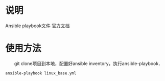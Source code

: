 
# 说明
Ansible playbook文件
[官方文档](https://docs.ansible.com/ansible/latest/user_guide/intro_getting_started.html)

# 使用方法
　　git clone项目到本地，配置好ansible inventory，执行ansible-playbook．
```shell
ansible-playbook linux_base.yml
```
